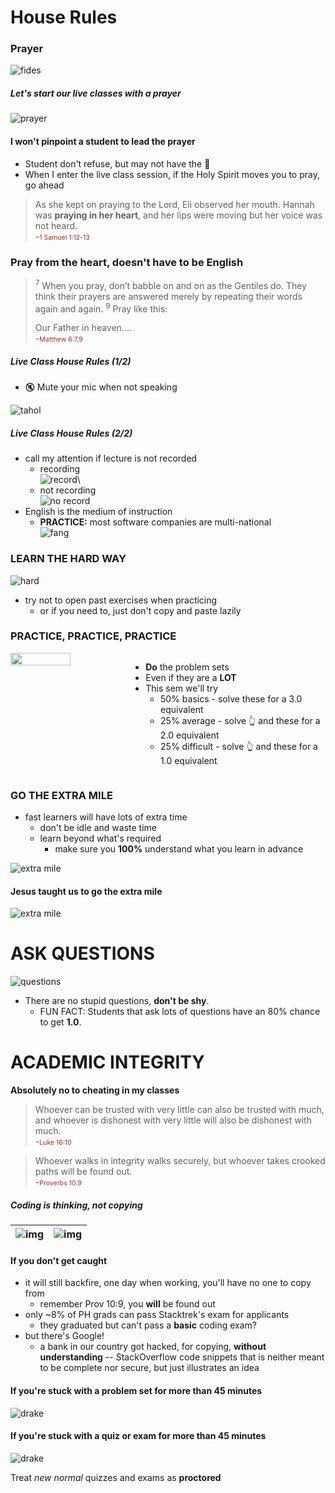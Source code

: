 # House Rules



### Prayer

![fides](images/fides.jpg)



##### Let's start our live classes with a prayer

![prayer](images/prayer.png) <!-- .element style="width: 800px; height: 500px" -->



#### I won't pinpoint a student to lead the prayer

* Student don't refuse, but may not have the 💖
* When I enter the live class session, if the Holy Spirit moves you to pray, go ahead

> As she kept on praying to the Lord, Eli observed her mouth.
> Hannah was **praying in her heart**, and her lips were moving but her voice was not heard.  
\-<span style="color: brown; font-size: 0.75em">1 Samuel 1:12-13</span>



### Pray from the heart, doesn't have to be English

> <sup>7</sup> When you pray, don’t babble on and on as the Gentiles do. 
> They think their prayers are answered merely by repeating their words again and again.
> <sup>9</sup> Pray like this:
> 
> Our Father in heaven....  
\-<span style="color: brown; font-size: 0.75em">Matthew 6:7,9</span>



##### Live Class House Rules (1/2)

+ 🔇 Mute your mic when not speaking

![tahol](images/record.jpg) <!-- .element style="width: 650px; height: 450px" -->



##### Live Class House Rules (2/2)

+ call my attention if lecture is not recorded
  - recording  
    ![record](images/rec.png)\
  - not recording  
    ![no record](images/not-rec.png)
+ English is the medium of instruction
  - **PRACTICE:** most software companies are multi-national  
    ![fang](images/fang.png)


### LEARN THE HARD WAY

![hard](images/hard.png)

+ try not to open past exercises when practicing
  - or if you need to, just don't copy and paste lazily



### PRACTICE, PRACTICE, PRACTICE

<div style="display: flex">
  <img src="images/kata.png" style="width: 50%">
  <ul>
    <li><b>Do</b> the problem sets</li>
    <li>Even if they are a <b>LOT</b></li>
    <li>This sem we'll try
      <ul>
        <li>50% basics - solve these for a 3.0 equivalent</li>
        <li>25% average - solve 👆 and these for a 2.0 equivalent</li>
        <li>25% difficult - solve 👆 and these for a 1.0 equivalent</li>
      </ul>
    </li>
  </ul>
</div>



### GO THE EXTRA MILE

+ fast learners will have lots of extra time
  - don't be idle and waste time
  - learn beyond what's required
    + make sure you **100%** understand what you learn in advance

![extra mile](images/extra-mile-road.jpg)



#### Jesus taught us to go the extra mile

![extra mile](images/extra-mile.jpg)



ASK QUESTIONS
=============

![questions](images/stupid.gif)

* There are no stupid questions, **don't be shy**.
  - FUN FACT:  Students that ask lots of questions have an 80% chance to get **1.0**.



ACADEMIC INTEGRITY
==================

**Absolutely no to cheating in my classes**



> Whoever can be trusted with very little can also be trusted with much, and whoever is dishonest with very little will also be dishonest with much.  
\-<span style="color: brown; font-size: 0.75em">Luke 16:10</span>

> Whoever walks in integrity walks securely,
> but whoever takes crooked paths will be found out.  
\-<span style="color: brown; font-size: 0.75em">Proverbs 10:9</span>



##### Coding is thinking, not copying <!-- .element style="font-size: 0.65em" -->

| ![img](images/is-like.jpg) | ![img](images/is-like2.jpg) |
|----------------------------|-----------------------------|



#### If you don't get caught
* it will still backfire, one day when working, you'll have no one to copy from
  - remember Prov 10:9, you **will** be found out
* only ~8% of PH grads can pass Stacktrek's exam for applicants
  - they graduated but can't pass a **basic** coding exam?
* but there's Google!
  - a bank in our country got hacked, for copying, **without understanding** -- StackOverflow code
    snippets that is neither meant to be complete nor secure, but just illustrates an idea



#### If you're stuck with a problem set for more than 45 minutes

![drake](images/drake.jpg)



#### If you're stuck with a quiz or exam for more than 45 minutes

![drake](images/dont-even-think-about-it-kid.jpeg)

Treat *new normal* quizzes and exams as **proctored**